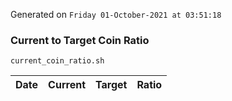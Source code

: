 Generated on `Friday 01-October-2021 at 03:51:18`

### Current to Target Coin Ratio
`current_coin_ratio.sh`

Date|Current|Target|Ratio
---|---|---|---
